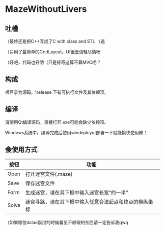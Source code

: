 # MazeWithoutLivers

## 吐槽

（最终还是把C++写成了C with class and STL （逃

（只用了最简单的GridLayout，UI很丑请~~轻~~尽情喷

（好吧，代码也丑陋（只是好奇这算不算MVC呢？

## 构成

根目录为源码，\release 下有可执行文件及其依赖项。

## 编译

请使用Qt编译源码，直接打开.exe可能会缺少依赖项。

Windows系统中，编译完成后使用windeployqt部署一下就能愉快使用辣！

## ~~食~~使用方式

| 按钮 | 功能 |
| -- | ----- |
| Open | 打开迷宫文件(.maze) |
| Save | 保存迷宫文件 |
| Form | 生成迷宫，请在其下框中输入迷宫长宽“的一半” |
| Solve | 迷宫寻路，请在其下框中输入任意合法起点和终点的横纵坐标 |

（如果哪位dalao飘过的时候看见不顺眼的东西请一定告诉我qwq